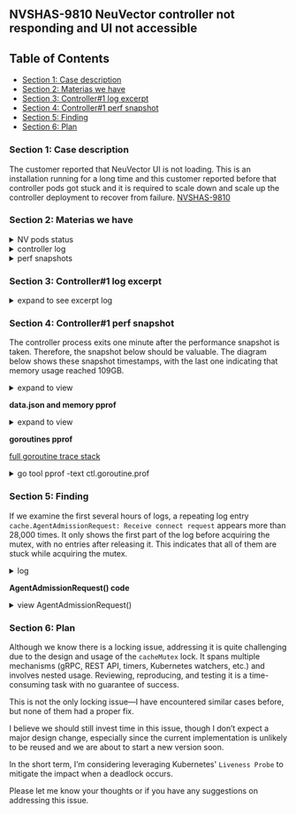 ## NVSHAS-9810 NeuVector controller not responding and UI not accessible


## Table of Contents

- [Section 1: Case description](#section-1-case-description)
- [Section 2: Materias we have](#section-2-materias-we-have)
- [Section 3: Controller#1 log excerpt](#section-3-controller1-log-excerpt)
- [Section 4: Controller#1 perf snapshot](#section-4-controller1-perf-snapshot)
- [Section 5: Finding](#section-5-finding)
- [Section 6: Plan](#section-6-plan)

### Section 1: Case description

The customer reported that NeuVector UI is not loading. This is an installation running for a long time and this customer reported before that controller pods got stuck and it is required to scale down and scale up the controller deployment to recover from failure. [NVSHAS-9810](https://jira.suse.com/browse/NVSHAS-9810?filter=-1)

### Section 2: Materias we have

<details><summary>NV pods status</summary>

```
NAME                                                 READY   STATUS             RESTARTS           AGE
neuvector-controller-pod-854b7c7d46-fhw25            1/1     Running            0                  25d
neuvector-controller-pod-854b7c7d46-nktdw            1/1     Running            0                  25d
neuvector-controller-pod-854b7c7d46-rwcxp            1/1     Running            0                  25d

neuvector-enforcer-pod-24526                         0/1     CrashLoopBackOff   1557 (3m33s ago)   25d
neuvector-enforcer-pod-2qj5k                         1/1     Running            8 (8d ago)         25d
neuvector-enforcer-pod-2rlbg                         0/1     CrashLoopBackOff   1281 (19s ago)     25d
neuvector-enforcer-pod-2tc5s                         1/1     Running            4 (12d ago)        25d
neuvector-enforcer-pod-2z5w4                         1/1     Running            4 (10d ago)        25d
neuvector-enforcer-pod-65dld                         1/1     Running            4 (12d ago)        25d
neuvector-enforcer-pod-6nvsn                         1/1     Running            1 (12d ago)        25d
neuvector-enforcer-pod-7vhk9                         1/1     Running            4 (11d ago)        25d
neuvector-enforcer-pod-7x6gr                         1/1     Running            1413 (7m24s ago)   25d
neuvector-enforcer-pod-8bqt7                         0/1     CrashLoopBackOff   1115 (4m52s ago)   25d
neuvector-enforcer-pod-8cg84                         1/1     Running            6 (10d ago)        25d
neuvector-enforcer-pod-8fbms                         1/1     Running            1 (11d ago)        25d
neuvector-enforcer-pod-8m8r2                         1/1     Running            8 (9d ago)         25d
neuvector-enforcer-pod-9647j                         1/1     Running            1262 (7m40s ago)   25d
neuvector-enforcer-pod-cc9dh                         1/1     Running            1168 (6m41s ago)   25d
neuvector-enforcer-pod-dslcf                         1/1     Running            4 (12d ago)        25d
neuvector-enforcer-pod-dzgv7                         1/1     Running            15 (10d ago)       25d
neuvector-enforcer-pod-fn2bg                         1/1     Running            10 (9d ago)        25d
neuvector-enforcer-pod-fnt77                         1/1     Running            4 (10d ago)        25d
neuvector-enforcer-pod-g47xf                         1/1     Running            4 (14d ago)        25d
neuvector-enforcer-pod-h48j2                         1/1     Running            24 (9d ago)        25d
neuvector-enforcer-pod-hgmb6                         1/1     Running            1156 (7m18s ago)   25d
neuvector-enforcer-pod-hww9k                         0/1     CrashLoopBackOff   1354 (109s ago)    25d
neuvector-enforcer-pod-jpd7s                         1/1     Running            9 (10d ago)        25d
neuvector-enforcer-pod-k8ctb                         1/1     Running            2 (13d ago)        25d
neuvector-enforcer-pod-kkrck                         0/1     CrashLoopBackOff   807 (96s ago)      25d
neuvector-enforcer-pod-ljkns                         0/1     CrashLoopBackOff   209 (4m23s ago)    25d
neuvector-enforcer-pod-m5s9n                         1/1     Running            7 (11d ago)        25d
neuvector-enforcer-pod-n94c6                         1/1     Running            1295 (8m12s ago)   25d
neuvector-enforcer-pod-nmtzb                         1/1     Running            13 (9d ago)        25d
neuvector-enforcer-pod-nwhnf                         0/1     CrashLoopBackOff   569 (3m32s ago)    25d
neuvector-enforcer-pod-nzrzh                         1/1     Running            3 (8d ago)         25d
neuvector-enforcer-pod-pjgs7                         1/1     Running            5 (8d ago)         25d
neuvector-enforcer-pod-q2wr8                         0/1     CrashLoopBackOff   1290 (92s ago)     25d
neuvector-enforcer-pod-q4zdt                         1/1     Running            19 (10d ago)       25d
neuvector-enforcer-pod-qdfgv                         1/1     Running            6 (10d ago)        25d
neuvector-enforcer-pod-rtqdj                         1/1     Running            3 (14d ago)        25d
neuvector-enforcer-pod-rx49p                         0/1     CrashLoopBackOff   1349 (101s ago)    25d
neuvector-enforcer-pod-s8f9b                         0/1     CrashLoopBackOff   1297 (39s ago)     25d
neuvector-enforcer-pod-sxblr                         1/1     Running            6 (11d ago)        25d
neuvector-enforcer-pod-t97vz                         1/1     Running            2 (11d ago)        25d
neuvector-enforcer-pod-tn2vd                         1/1     Running            6 (10d ago)        25d
neuvector-enforcer-pod-vhsvj                         1/1     Running            9 (9d ago)         25d
neuvector-enforcer-pod-wcxc2                         1/1     Running            15 (9d ago)        25d
neuvector-enforcer-pod-wvrd5                         1/1     Running            1 (14d ago)        25d
neuvector-enforcer-pod-xvrkm                         1/1     Running            9 (10d ago)        25d
neuvector-enforcer-pod-zjd22                         1/1     Running            16 (10d ago)       25d
neuvector-enforcer-pod-zkvzx                         1/1     Running            5 (8d ago)         25d
neuvector-enforcer-pod-zpsg4                         1/1     Running            1277 (5m21s ago)   25d
neuvector-manager-pod-799bb568f4-24ggs               1/1     Running            0                  25d
neuvector-prometheus-exporter-pod-7f9d79d45d-bqcdz   1/1     Running            0                  25d
neuvector-scanner-pod-86976b45fc-5bgfg               1/1     Running            0                  9h
neuvector-scanner-pod-86976b45fc-dcs4w               1/1     Running            0                  9h
neuvector-scanner-pod-86976b45fc-hnxwd               1/1     Running            0                  9h
neuvector-updater-pod-28972800-75m5s                 0/1     Completed          0                  2d9h
neuvector-updater-pod-28974240-2ct8c                 0/1     Completed          0                  33h
neuvector-updater-pod-28975680-rjlv2                 0/1     Completed          0                  9h
```

</details>

<details><summary>controller log</summary>

[full controller#1 log](./materials/controller_log/1-neuvector-controller-pod-854b7c7d46-fhw25.log)
```diff
! Time range: from 2025-01-26T04:50:44 to 2025-02-03T09:24:45.86
```


[full controller#2 log](./materials/controller_log/2-neuvector-controller-pod-854b7c7d46-nktdw.log)
```diff
! Time range: from 2025-01-26T04:50:44 to 2025-02-03T09:24:45.86  <<=======change
```

[full controller#3 log](./materials/controller_log/3-neuvector-controller-pod-854b7c7d46-rwcxp.log)
```diff
! Time range: from 2025-01-26T04:50:44 to 2025-02-03T09:24:45.86  <<=======change
```

</details>

<details><summary>perf snapshots</summary>

The snapshot files can be downloaded from the Jira case with the filename `2025-02-07.tgz`. Below are the timestamps when the snapshots were taken.

```
neuvector-controller-pod-854b7c7d46-fhw25
snapshot timestamp
  "RecordedAt": "2025-01-21T20:44:16.167132242Z",
  "RecordedAt": "2025-01-25T05:34:16.207035284Z",
  "RecordedAt": "2025-01-25T17:59:16.131816511Z",
  "RecordedAt": "2025-01-25T18:14:16.130757816Z",
  "RecordedAt": "2025-01-26T13:09:16.157645427Z",

neuvector-controller-pod-854b7c7d46-nktdw
  "RecordedAt": "2025-01-26T12:30:30.489388258Z",
  "RecordedAt": "2025-01-26T13:17:34.514613582Z",
  "RecordedAt": "2025-01-26T17:00:30.095198067Z",
  "RecordedAt": "2025-01-26T21:00:30.094440323Z",
  "RecordedAt": "2025-02-04T15:30:30.093850346Z",

neuvector-controller-pod-854b7c7d46-rwcxp
  "RecordedAt": "2025-01-08T15:42:32.931443018Z",
  "RecordedAt": "2025-01-13T08:42:33.067489621Z",
  "RecordedAt": "2025-01-14T00:07:32.92936976Z",
  "RecordedAt": "2025-01-14T00:17:32.929627915Z",
  "RecordedAt": "2025-01-14T12:12:32.929189402Z",
```

</details>


### Section 3: Controller#1 log excerpt

<details><summary>expand to see excerpt log</summary>

```
neuvector-controller-pod-854b7c7d46-fhw25.log (node-#1)
====================================================
2025-01-26T13:09:02.525|INFO|CTL|cache.AgentAdmissionRequest: Receive connect request - host=q0009381:6596a768-fb27-457f-8c3f-a37b220da290 id=4cafd2b5afb5d9f0c652783ac7c8b5a7e41295b9220d85687a880d9db227e2db
2025-01-26T13:09:02.774|INFO|CTL|cache.AgentAdmissionRequest: Receive connect request - host=q0003320:df3b39de-ca8e-4378-9092-665947d3f873 id=24f3f72d9753c44038a6de5b0a1f9c2a0daca6775e2e4373f04f2759504cb469
2025-01-26T13:09:02.907|INFO|CTL|cache.AgentAdmissionRequest: Receive connect request - host=q0003838:8d69c1bb-9e4f-409a-833f-1e094b83e862 id=6dcbd878342919c72f61f2b40434384198ee273001e5031a2d52c579d3ea44bd
2025-01-26T13:09:04.439|INFO|CTL|cache.AgentAdmissionRequest: Receive connect request - host=q0003322:a38626a4-a970-431f-b66d-465829643591 id=91221f7ce111344774649459e3dacaace11229cb34483091353e72fd020f6bd5
.... 🟢 (28034 hits) "cache.AgentAdmissionRequest: Receive connect request", then different kind of error start to occur

2025-01-26T13:09:13.061Z [ERROR] agent.server.raft: peer has newer term, stopping replication: peer="{Nonvoter e502f51a-8d52-6c56-1869-76bb11b32c51 10.42.55.36:18300}"
2025-01-26T13:09:15.004|INFO|CTL|cluster.StartCluster.func2: Lead elected - lead=10.42.60.190:18300
2025-01-26T13:09:15.771|INFO|CTL|cluster.StartCluster.func1: - newLead=10.42.60.190 oldLead=
2025-01-26T13:09:16.161|INFO|CTL|utils.PerfSnapshot.func1: - at=2025-01-26 13:09:16.157645427 +0000 UTC m=+422425.720579844 label=p memLimit=6442450944 pid=1 prefix=ctl. profileLimit=1 workFolder=/var/nv_debug/snapshot/a47f288af60c8107802c69f24557cbc2b76bb1b9b8ff5c5b8941e175aa17ef0f workingSet=109572132864   🔴 🔴 perf snapshot available 🔴 🔴 
2025-01-26T13:09:16.163|INFO|CTL|system.(*SystemTools).CGroupMemoryStatReset: - threshold=4831838208 usage=109572907008
2025-01-26T13:09:20.055Z [ERROR] agent.http: Request error: method=GET url="/v1/kv/lock/policy?consistent=&index=710787498" from=127.0.0.1:40852 error="node is not the leader"
2025-01-26T13:09:19.946|INFO|CTL|cluster.StartCluster.func1: - newLead= oldLead=10.42.60.190
2025-01-26T13:09:24.07 |INFO|CTL|cluster.StartCluster.func2: Lead loss detected
2025-01-26T13:09:24.544|INFO|CTL|cluster.StartCluster.func2: Cannot locate lead - join=neuvector-svc-controller.neuvector
2025-01-26T13:09:24.556|INFO|CTL|cluster.StartCluster.func2: Retry join - JoinAddr=[10.42.57.244 10.42.55.36 10.42.60.190]
2025-01-26T13:09:24.562Z [ERROR] agent.http: Request error: method=PUT url=/v1/agent/join/10.42.57.244 from=127.0.0.1:36218
  error=
  | 1 error occurred:
  | \t* Failed to join 10.42.57.244:18301: dial tcp 10.42.57.244:18301: connect: connection refused
  | 
  
2025-01-26T13:09:24.568|ERRO|CTL|cluster.(*consulMethod).Join: - error=Unexpected response code: 500 (1 error occurred:
    * Failed to join 10.42.57.244:18301: dial tcp 10.42.57.244:18301: connect: connection refused

) ip=10.42.57.244

...
2025-01-26T13:09:39.2  |INFO|CTL|cache.AgentAdmissionRequest: Receive connect request - host=q0010439:1b2cb03a-65e9-4ea3-bcef-bb12683b6a74 id=d4396a287e353c3e6be5e5a327e5ff7ef8fdfc685313faf750dd7da72e90b4a0
2025-01-26T13:09:39.665Z [ERROR] agent.server.raft: peer has newer term, stopping replication: peer="{Voter e502f51a-8d52-6c56-1869-76bb11b32c51 10.42.55.36:18300}"
2025-01-26T13:09:39.783Z [ERROR] agent.server: failed to reconcile member: member="{10.42.62.190 10.42.62.190 18301 map[build:1.20.1:920cc7c6 dc:neuvector id:00df7fd4-4125-8ce9-adaf-e2dbec831063 role:node segment: vsn:2 vsn_max:3 vsn_min:2] left 1 5 2 2 5 4}" partition=default error="leadership lost while committing log"
2025-01-26T13:09:41.126|INFO|CTL|cache.AgentAdmissionRequest: Receive connect request - host=q0002707:4fdbd2de-49d3-4465-9e57-b14c8603a143 id=1b5d126b3a9989b0dada9ed49411063b152ee274ad212978617525223bb5de57

2025-01-26T13:09:43.178|INFO|CTL|cluster.StartCluster.func2: Cannot locate lead - join=neuvector-svc-controller.neuvector
2025-01-26T13:09:43.364|INFO|CTL|cluster.StartCluster.func2: Retry join - JoinAddr=[10.42.55.36 10.42.57.244 10.42.60.190]

2025-01-26T13:09:52.288|INFO|CTL|utils.PerfSnapshot.func1: - package=/var/nv_debug/snapshot/ctl.snapshot.a47f288af60c8107802c69f24557cbc2b76bb1b9b8ff5c5b8941e175aa17ef0f.p.zip
2025-01-26T13:09:52.291|INFO|CTL|utils.PerfSnapshot.func1: done

2025-01-26T13:09:53.215Z [ERROR] agent.http: Request error: method=PUT url=/v1/agent/join/10.42.57.244 from=127.0.0.1:42838
  error=
  | 1 error occurred:
  | \t* Failed to join 10.42.57.244:18301: dial tcp 10.42.57.244:18301: connect: connection refused
  | 
  
2025-01-26T13:10:24.255Z [ERROR] agent.server: yamux: keepalive failed: i/o deadline reached
2025-01-26T13:10:24.364Z [ERROR] agent.server: yamux: Failed to write header: write tcp 10.42.60.190:18300->10.42.67.107:46095: use of closed network connection
2025-01-26T13:10:24.364Z [ERROR] agent.server: yamux: Failed to write header: write tcp 10.42.60.190:18300->10.42.69.231:51591: use of closed network connection


2025-01-26T13:10:27.760Z [ERROR] agent.server: yamux: keepalive failed: connection write timeout
2025-01-26T13:10:27.762Z [ERROR] agent: yamux: Failed to write header: write tcp 10.42.60.190:40453->10.42.55.36:18300: use of closed network connection
2025-01-26T13:10:30|MON|Process ctrl exit status -1, pid=19402   ❌❌❌

2025-01-26T13:10:40.699Z [ERROR] agent.server: error performing anti-entropy sync of federation state: error="context canceled"
2025-01-26T13:10:47.364Z [ERROR] agent.server: error performing anti-entropy sync of federation state: error="context canceled"

( 🟢 start looping 🅰️ => 🅱️...)
🅰️ 2025-02-02T22:20:02.759Z [ERROR] agent: Coordinate update error: error="No cluster leader"
2025-02-02T22:20:06.935Z [ERROR] agent.server.rpc: rejecting RPC conn from because rpc_max_conns_per_client exceeded: conn=from=10.42.55.36:46317
2025-02-02T22:20:12.254Z [ERROR] agent.server.rpc: rejecting RPC conn from because rpc_max_conns_per_client exceeded: conn=from=10.42.55.36:38839
🅱️ 2025-02-02T22:20:20.871Z [ERROR] agent.server.rpc: rejecting RPC conn from because rpc_max_conns_per_client exceeded: conn=from=10.42.55.36:35543
( 🟢 repeated...) (88736 hits)

```

</details>

### Section 4: Controller#1 perf snapshot

The controller process exits one minute after the performance snapshot is taken. Therefore, the snapshot below should be valuable.
The diagram below shows these snapshot timestamps, with the last one indicating that memory usage reached 109GB.

<details><summary>expand to view</summary>

```
2025-01-26T13:09:16.161|INFO|CTL|utils.PerfSnapshot.func1: - at=2025-01-26 13:09:16.157645427 +0000 UTC m=+422425.720579844 label=p memLimit=6442450944 pid=1 prefix=ctl. profileLimit=1 workFolder=/var/nv_debug/snapshot/a47f288af60c8107802c69f24557cbc2b76bb1b9b8ff5c5b8941e175aa17ef0f workingSet=109572132864   🔴 🔴 perf snapshot available 🔴 🔴 

2025-01-26T13:10:30|MON|Process ctrl exit status -1, pid=19402   ❌❌❌
```

</details>

**data.json and memory pprof**

<details><summary>expand to view</summary>

<p align="center">
  <img src="./materials/controller-node1-perf1.png" width="90%">
</p>

</details>

**goroutines pprof**

[full goroutine trace stack](./materials/controller-node1-goroutines.txt)

<details><summary>go tool pprof -text ctl.goroutine.prof</summary>

```
jeff@SUSE-387793:~/9810 ()$ go tool pprof -text ctl.goroutine.prof
File: controller
Build ID: 8e4a9eaa132d21184fce30c3c89953b62cd85187
Type: goroutine
Time: Jan 26, 2025 at 5:09am (PST)
Showing nodes accounting for 190356, 100% of 190359 total
Dropped 188 nodes (cum <= 951)
      flat  flat%   sum%        cum   cum%
    190356   100%   100%     190356   100%  runtime.gopark     // these goroutines that were parked at the time of profiling
         0     0%   100%       2573  1.35%  github.com/neuvector/neuvector/controller/cache.(*groupRemovalEvent).Expire
         0     0%   100%      47501 24.95%  github.com/neuvector/neuvector/controller/cache.AgentAdmissionRequest
         0     0%   100%     128846 67.69%  github.com/neuvector/neuvector/controller/cache.CacheMethod.GetHostCount
         0     0%   100%       9832  5.16%  github.com/neuvector/neuvector/controller/cache.CacheMethod.MatchK8sAdmissionRules
         0     0%   100%      50075 26.31%  github.com/neuvector/neuvector/controller/cache.cacheMutexLock
         0     0%   100%     140036 73.56%  github.com/neuvector/neuvector/controller/cache.cacheMutexRLock
         0     0%   100%       9832  5.16%  github.com/neuvector/neuvector/controller/cache.matchK8sAdmissionRules
         0     0%   100%      10176  5.35%  github.com/neuvector/neuvector/controller/rest.(*WebhookServer).serve
         0     0%   100%      10176  5.35%  github.com/neuvector/neuvector/controller/rest.(*WebhookServer).serveK8s
         0     0%   100%      10176  5.35%  github.com/neuvector/neuvector/controller/rest.(*WebhookServer).serveWithTimeStamps
         0     0%   100%      10176  5.35%  github.com/neuvector/neuvector/controller/rest.(*WebhookServer).validate
         0     0%   100%       9832  5.16%  github.com/neuvector/neuvector/controller/rest.walkThruContainers
         0     0%   100%     128846 67.69%  github.com/neuvector/neuvector/share._ControllerAgentService_ReportConnections_Handler
         0     0%   100%     128846 67.69%  github.com/neuvector/neuvector/share._ControllerAgentService_ReportConnections_Handler.func1
         0     0%   100%      47501 24.95%  github.com/neuvector/neuvector/share._ControllerAgentService_RequestAdmission_Handler
         0     0%   100%      47501 24.95%  github.com/neuvector/neuvector/share._ControllerAgentService_RequestAdmission_Handler.func1
         0     0%   100%     177091 93.03%  github.com/neuvector/neuvector/share/cluster.middlefunc
         0     0%   100%     177092 93.03%  google.golang.org/grpc.(*Server).handleStream
         0     0%   100%     177091 93.03%  google.golang.org/grpc.(*Server).processUnaryRPC
         0     0%   100%     177092 93.03%  google.golang.org/grpc.(*Server).serveStreams.func2.1
         0     0%   100%     128846 67.69%  main.(*ControllerAgentService).ReportConnections
         0     0%   100%      47501 24.95%  main.(*ControllerAgentService).RequestAdmission
         0     0%   100%      10176  5.35%  net/http.(*ServeMux).ServeHTTP
         0     0%   100%      10184  5.35%  net/http.(*conn).serve
         0     0%   100%      10176  5.35%  net/http.HandlerFunc.ServeHTTP
         0     0%   100%      10184  5.35%  net/http.serverHandler.ServeHTTP
         0     0%   100%     190121 99.87%  runtime.goparkunlock (inline)
         0     0%   100%     190114 99.87%  runtime.semacquire1
         0     0%   100%      50076 26.31%  sync.(*Mutex).Lock (inline)
         0     0%   100%      50076 26.31%  sync.(*Mutex).lockSlow
         0     0%   100%      50076 26.31%  sync.(*RWMutex).Lock
         0     0%   100%     140038 73.57%  sync.(*RWMutex).RLock (inline)
         0     0%   100%      50076 26.31%  sync.runtime_SemacquireMutex
         0     0%   100%     140038 73.57%  sync.runtime_SemacquireRWMutexR
```

```
(pprof) traces
File: controller
Build ID: 8e4a9eaa132d21184fce30c3c89953b62cd85187
Type: goroutine
Time: Jan 26, 2025 at 5:09am (PST)
-----------+-------------------------------------------------------
    128846   runtime.gopark
             runtime.goparkunlock (inline)
             runtime.semacquire1
             sync.runtime_SemacquireRWMutexR
             sync.(*RWMutex).RLock (inline)
             github.com/neuvector/neuvector/controller/cache.cacheMutexRLock       👈 🔴
             github.com/neuvector/neuvector/controller/cache.CacheMethod.GetHostCount
             main.(*ControllerAgentService).ReportConnections
             github.com/neuvector/neuvector/share._ControllerAgentService_ReportConnections_Handler.func1
             github.com/neuvector/neuvector/share/cluster.middlefunc
             github.com/neuvector/neuvector/share._ControllerAgentService_ReportConnections_Handler
             google.golang.org/grpc.(*Server).processUnaryRPC
             google.golang.org/grpc.(*Server).handleStream
             google.golang.org/grpc.(*Server).serveStreams.func2.1
-----------+-------------------------------------------------------
     47501   runtime.gopark
             runtime.goparkunlock (inline)
             runtime.semacquire1
             sync.runtime_SemacquireMutex
             sync.(*Mutex).lockSlow
             sync.(*Mutex).Lock (inline)
             sync.(*RWMutex).Lock
             github.com/neuvector/neuvector/controller/cache.cacheMutexLock         👈 🔴
             github.com/neuvector/neuvector/controller/cache.AgentAdmissionRequest
             main.(*ControllerAgentService).RequestAdmission
             github.com/neuvector/neuvector/share._ControllerAgentService_RequestAdmission_Handler.func1
             github.com/neuvector/neuvector/share/cluster.middlefunc
             github.com/neuvector/neuvector/share._ControllerAgentService_RequestAdmission_Handler
             google.golang.org/grpc.(*Server).processUnaryRPC
             google.golang.org/grpc.(*Server).handleStream
             google.golang.org/grpc.(*Server).serveStreams.func2.1
```

</details>

### Section 5: Finding

If we examine the first several hours of logs, a repeating log entry `cache.AgentAdmissionRequest: Receive connect request` appears more than 28,000 times. It only shows the first part of the log before acquiring the mutex, with no entries after releasing it. This indicates that all of them are stuck while acquiring the mutex.

<details><summary>log</summary>

```

2025-01-26T13:09:02.525|INFO|CTL|cache.AgentAdmissionRequest: Receive connect request - host=q0009381:6596a768-fb27-457f-8c3f-a37b220da290 id=4cafd2b5afb5d9f0c652783ac7c8b5a7e41295b9220d85687a880d9db227e2db
2025-01-26T13:09:02.774|INFO|CTL|cache.AgentAdmissionRequest: Receive connect request - host=q0003320:df3b39de-ca8e-4378-9092-665947d3f873 id=24f3f72d9753c44038a6de5b0a1f9c2a0daca6775e2e4373f04f2759504cb469
2025-01-26T13:09:02.907|INFO|CTL|cache.AgentAdmissionRequest: Receive connect request - host=q0003838:8d69c1bb-9e4f-409a-833f-1e094b83e862 id=6dcbd878342919c72f61f2b40434384198ee273001e5031a2d52c579d3ea44bd
2025-01-26T13:09:04.439|INFO|CTL|cache.AgentAdmissionRequest: Receive connect request - host=q0003322:a38626a4-a970-431f-b66d-465829643591 id=91221f7ce111344774649459e3dacaace11229cb34483091353e72fd020f6bd5
.... 🟢 (28034 hits) "cache.AgentAdmissionRequest: Receive connect request", then different kind of error start to occur

```
</details>

**AgentAdmissionRequest() code**

<details><summary>view AgentAdmissionRequest()</summary>

```
func AgentAdmissionRequest(req *share.CLUSAdmissionRequest) *share.CLUSAdmissionResponse {
	log.WithFields(log.Fields{
		"host": req.HostID, "id": req.ID,
	}).Info("Receive connect request")      ✔️

	
	cacheMutexLock()      ⚠️⚠️⚠️
        ...... (omitted)
	cacheMutexUnlock()

	log.WithFields(log.Fields{"host": req.HostID, "id": req.ID, ...}).Info() ❓❓ (never appear in log)

	...... (omitted)
}
```

</details>

### Section 6: Plan

Although we know there is a locking issue, addressing it is quite challenging due to the design and usage of the `cacheMutex` lock. It spans multiple mechanisms (gRPC, REST API, timers, Kubernetes watchers, etc.) and involves nested usage. Reviewing, reproducing, and testing it is a time-consuming task with no guarantee of success.

This is not the only locking issue—I have encountered similar cases before, but none of them had a proper fix.

I believe we should still invest time in this issue, though I don’t expect a major design change, especially since the current implementation is unlikely to be reused and we are about to start a new version soon.

In the short term, I’m considering leveraging Kubernetes' `Liveness Probe` to mitigate the impact when a deadlock occurs.

Please let me know your thoughts or if you have any suggestions on addressing this issue.